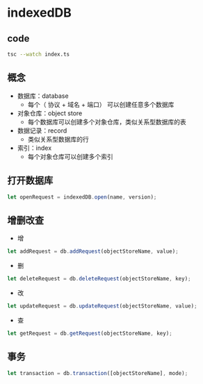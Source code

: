 # indexedDB

## code

``` bash
tsc --watch index.ts
```

## 概念

- 数据库：database
  - 每个（ 协议 + 域名 + 端口） 可以创建任意多个数据库
- 对象仓库：object store
  - 每个数据库可以创建多个对象仓库，类似关系型数据库的表
- 数据记录：record
  - 类似关系型数据库的行
- 索引：index
  - 每个对象仓库可以创建多个索引

## 打开数据库

```js
let openRequest = indexedDB.open(name, version);
```

## 增删改查

- 增

```js
let addRequest = db.addRequest(objectStoreName, value);
```

- 删

```js
let deleteRequest = db.deleteRequest(objectStoreName, key);
```

- 改

```js
let updateRequest = db.updateRequest(objectStoreName, value);
```

- 查

```js
let getRequest = db.getRequest(objectStoreName, key);
```

## 事务

```js
let transaction = db.transaction([objectStoreName], mode);
```
